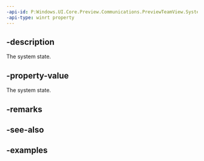 ```yaml
---
-api-id: P:Windows.UI.Core.Preview.Communications.PreviewTeamView.SystemState
-api-type: winrt property
---
```


## -description
The system state.

## -property-value
The system state.

## -remarks

## -see-also

## -examples


